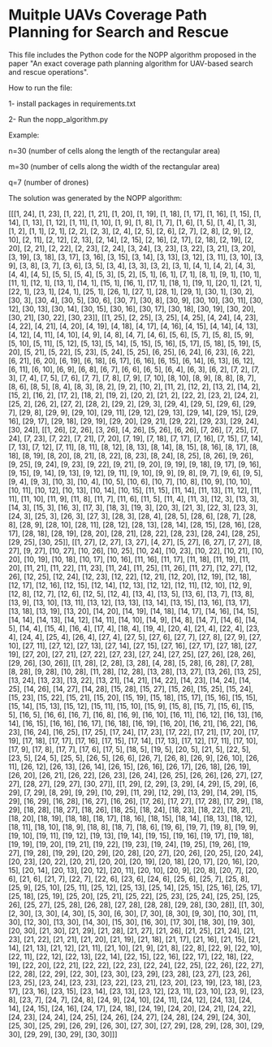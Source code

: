 # Muitple UAVs Coverage Path Planning for Search and Rescue
This file includes the Python code for the NOPP algorithm proposed in the paper "An exact coverage path planning algorithm for UAV-based search
and rescue operations".

How to run the file:

1- install packages in requirements.txt

2- Run the nopp_algorithm.py

Example: 

n=30 (number of cells along the length of the rectangular area)

m=30 (number of cells along the width of the rectangular area)

q=7 (number of drones)

The solution was generated by the NOPP algorithm:

[[[1, 24], [1, 23], [1, 22], [1, 21], [1, 20], [1, 19], [1, 18], [1, 17], [1, 16], [1, 15], [1, 14], [1, 13], [1, 12], [1, 11], [1, 10], [1, 9], [1, 8], [1, 7], [1, 6], [1, 5], [1, 4], [1, 3], [1, 2], [1, 1], [2, 1], [2, 2], [2, 3], [2, 4], [2, 5], [2, 6], [2, 7], [2, 8], [2, 9], [2, 10], [2, 11], [2, 12], [2, 13], [2, 14], [2, 15], [2, 16], [2, 17], [2, 18], [2, 19], [2, 20], [2, 21], [2, 22], [2, 23], [2, 24], [3, 24], [3, 23], [3, 22], [3, 21], [3, 20], [3, 19], [3, 18], [3, 17], [3, 16], [3, 15], [3, 14], [3, 13], [3, 12], [3, 11], [3, 10], [3, 9], [3, 8], [3, 7], [3, 6], [3, 5], [3, 4], [3, 3], [3, 2], [3, 1], [4, 1], [4, 2], [4, 3], [4, 4], [4, 5], [5, 5], [5, 4], [5, 3], [5, 2], [5, 1], [6, 1], [7, 1], [8, 1], [9, 1], [10, 1], [11, 1], [12, 1], [13, 1], [14, 1], [15, 1], [16, 1], [17, 1], [18, 1], [19, 1], [20, 1], [21, 1], [22, 1], [23, 1], [24, 1], [25, 1], [26, 1], [27, 1], [28, 1], [29, 1], [30, 1], [30, 2], [30, 3], [30, 4], [30, 5], [30, 6], [30, 7], [30, 8], [30, 9], [30, 10], [30, 11], [30, 12], [30, 13], [30, 14], [30, 15], [30, 16], [30, 17], [30, 18], [30, 19], [30, 20], [30, 21], [30, 22], [30, 23]], [[1, 25], [2, 25], [3, 25], [4, 25], [4, 24], [4, 23], [4, 22], [4, 21], [4, 20], [4, 19], [4, 18], [4, 17], [4, 16], [4, 15], [4, 14], [4, 13], [4, 12], [4, 11], [4, 10], [4, 9], [4, 8], [4, 7], [4, 6], [5, 6], [5, 7], [5, 8], [5, 9], [5, 10], [5, 11], [5, 12], [5, 13], [5, 14], [5, 15], [5, 16], [5, 17], [5, 18], [5, 19], [5, 20], [5, 21], [5, 22], [5, 23], [5, 24], [5, 25], [6, 25], [6, 24], [6, 23], [6, 22], [6, 21], [6, 20], [6, 19], [6, 18], [6, 17], [6, 16], [6, 15], [6, 14], [6, 13], [6, 12], [6, 11], [6, 10], [6, 9], [6, 8], [6, 7], [6, 6], [6, 5], [6, 4], [6, 3], [6, 2], [7, 2], [7, 3], [7, 4], [7, 5], [7, 6], [7, 7], [7, 8], [7, 9], [7, 10], [8, 10], [8, 9], [8, 8], [8, 7], [8, 6], [8, 5], [8, 4], [8, 3], [8, 2], [9, 2], [10, 2], [11, 2], [12, 2], [13, 2], [14, 2], [15, 2], [16, 2], [17, 2], [18, 2], [19, 2], [20, 2], [21, 2], [22, 2], [23, 2], [24, 2], [25, 2], [26, 2], [27, 2], [28, 2], [29, 2], [29, 3], [29, 4], [29, 5], [29, 6], [29, 7], [29, 8], [29, 9], [29, 10], [29, 11], [29, 12], [29, 13], [29, 14], [29, 15], [29, 16], [29, 17], [29, 18], [29, 19], [29, 20], [29, 21], [29, 22], [29, 23], [29, 24], [30, 24]], [[1, 26], [2, 26], [3, 26], [4, 26], [5, 26], [6, 26], [7, 26], [7, 25], [7, 24], [7, 23], [7, 22], [7, 21], [7, 20], [7, 19], [7, 18], [7, 17], [7, 16], [7, 15], [7, 14], [7, 13], [7, 12], [7, 11], [8, 11], [8, 12], [8, 13], [8, 14], [8, 15], [8, 16], [8, 17], [8, 18], [8, 19], [8, 20], [8, 21], [8, 22], [8, 23], [8, 24], [8, 25], [8, 26], [9, 26], [9, 25], [9, 24], [9, 23], [9, 22], [9, 21], [9, 20], [9, 19], [9, 18], [9, 17], [9, 16], [9, 15], [9, 14], [9, 13], [9, 12], [9, 11], [9, 10], [9, 9], [9, 8], [9, 7], [9, 6], [9, 5], [9, 4], [9, 3], [10, 3], [10, 4], [10, 5], [10, 6], [10, 7], [10, 8], [10, 9], [10, 10], [10, 11], [10, 12], [10, 13], [10, 14], [10, 15], [11, 15], [11, 14], [11, 13], [11, 12], [11, 11], [11, 10], [11, 9], [11, 8], [11, 7], [11, 6], [11, 5], [11, 4], [11, 3], [12, 3], [13, 3], [14, 3], [15, 3], [16, 3], [17, 3], [18, 3], [19, 3], [20, 3], [21, 3], [22, 3], [23, 3], [24, 3], [25, 3], [26, 3], [27, 3], [28, 3], [28, 4], [28, 5], [28, 6], [28, 7], [28, 8], [28, 9], [28, 10], [28, 11], [28, 12], [28, 13], [28, 14], [28, 15], [28, 16], [28, 17], [28, 18], [28, 19], [28, 20], [28, 21], [28, 22], [28, 23], [28, 24], [28, 25], [29, 25], [30, 25]], [[1, 27], [2, 27], [3, 27], [4, 27], [5, 27], [6, 27], [7, 27], [8, 27], [9, 27], [10, 27], [10, 26], [10, 25], [10, 24], [10, 23], [10, 22], [10, 21], [10, 20], [10, 19], [10, 18], [10, 17], [10, 16], [11, 16], [11, 17], [11, 18], [11, 19], [11, 20], [11, 21], [11, 22], [11, 23], [11, 24], [11, 25], [11, 26], [11, 27], [12, 27], [12, 26], [12, 25], [12, 24], [12, 23], [12, 22], [12, 21], [12, 20], [12, 19], [12, 18], [12, 17], [12, 16], [12, 15], [12, 14], [12, 13], [12, 12], [12, 11], [12, 10], [12, 9], [12, 8], [12, 7], [12, 6], [12, 5], [12, 4], [13, 4], [13, 5], [13, 6], [13, 7], [13, 8], [13, 9], [13, 10], [13, 11], [13, 12], [13, 13], [13, 14], [13, 15], [13, 16], [13, 17], [13, 18], [13, 19], [13, 20], [14, 20], [14, 19], [14, 18], [14, 17], [14, 16], [14, 15], [14, 14], [14, 13], [14, 12], [14, 11], [14, 10], [14, 9], [14, 8], [14, 7], [14, 6], [14, 5], [14, 4], [15, 4], [16, 4], [17, 4], [18, 4], [19, 4], [20, 4], [21, 4], [22, 4], [23, 4], [24, 4], [25, 4], [26, 4], [27, 4], [27, 5], [27, 6], [27, 7], [27, 8], [27, 9], [27, 10], [27, 11], [27, 12], [27, 13], [27, 14], [27, 15], [27, 16], [27, 17], [27, 18], [27, 19], [27, 20], [27, 21], [27, 22], [27, 23], [27, 24], [27, 25], [27, 26], [28, 26], [29, 26], [30, 26]], [[1, 28], [2, 28], [3, 28], [4, 28], [5, 28], [6, 28], [7, 28], [8, 28], [9, 28], [10, 28], [11, 28], [12, 28], [13, 28], [13, 27], [13, 26], [13, 25], [13, 24], [13, 23], [13, 22], [13, 21], [14, 21], [14, 22], [14, 23], [14, 24], [14, 25], [14, 26], [14, 27], [14, 28], [15, 28], [15, 27], [15, 26], [15, 25], [15, 24], [15, 23], [15, 22], [15, 21], [15, 20], [15, 19], [15, 18], [15, 17], [15, 16], [15, 15], [15, 14], [15, 13], [15, 12], [15, 11], [15, 10], [15, 9], [15, 8], [15, 7], [15, 6], [15, 5], [16, 5], [16, 6], [16, 7], [16, 8], [16, 9], [16, 10], [16, 11], [16, 12], [16, 13], [16, 14], [16, 15], [16, 16], [16, 17], [16, 18], [16, 19], [16, 20], [16, 21], [16, 22], [16, 23], [16, 24], [16, 25], [17, 25], [17, 24], [17, 23], [17, 22], [17, 21], [17, 20], [17, 19], [17, 18], [17, 17], [17, 16], [17, 15], [17, 14], [17, 13], [17, 12], [17, 11], [17, 10], [17, 9], [17, 8], [17, 7], [17, 6], [17, 5], [18, 5], [19, 5], [20, 5], [21, 5], [22, 5], [23, 5], [24, 5], [25, 5], [26, 5], [26, 6], [26, 7], [26, 8], [26, 9], [26, 10], [26, 11], [26, 12], [26, 13], [26, 14], [26, 15], [26, 16], [26, 17], [26, 18], [26, 19], [26, 20], [26, 21], [26, 22], [26, 23], [26, 24], [26, 25], [26, 26], [26, 27], [27, 27], [28, 27], [29, 27], [30, 27]], [[1, 29], [2, 29], [3, 29], [4, 29], [5, 29], [6, 29], [7, 29], [8, 29], [9, 29], [10, 29], [11, 29], [12, 29], [13, 29], [14, 29], [15, 29], [16, 29], [16, 28], [16, 27], [16, 26], [17, 26], [17, 27], [17, 28], [17, 29], [18, 29], [18, 28], [18, 27], [18, 26], [18, 25], [18, 24], [18, 23], [18, 22], [18, 21], [18, 20], [18, 19], [18, 18], [18, 17], [18, 16], [18, 15], [18, 14], [18, 13], [18, 12], [18, 11], [18, 10], [18, 9], [18, 8], [18, 7], [18, 6], [19, 6], [19, 7], [19, 8], [19, 9], [19, 10], [19, 11], [19, 12], [19, 13], [19, 14], [19, 15], [19, 16], [19, 17], [19, 18], [19, 19], [19, 20], [19, 21], [19, 22], [19, 23], [19, 24], [19, 25], [19, 26], [19, 27], [19, 28], [19, 29], [20, 29], [20, 28], [20, 27], [20, 26], [20, 25], [20, 24], [20, 23], [20, 22], [20, 21], [20, 20], [20, 19], [20, 18], [20, 17], [20, 16], [20, 15], [20, 14], [20, 13], [20, 12], [20, 11], [20, 10], [20, 9], [20, 8], [20, 7], [20, 6], [21, 6], [21, 7], [22, 7], [22, 6], [23, 6], [24, 6], [25, 6], [25, 7], [25, 8], [25, 9], [25, 10], [25, 11], [25, 12], [25, 13], [25, 14], [25, 15], [25, 16], [25, 17], [25, 18], [25, 19], [25, 20], [25, 21], [25, 22], [25, 23], [25, 24], [25, 25], [25, 26], [25, 27], [25, 28], [26, 28], [27, 28], [28, 28], [29, 28], [30, 28]], [[1, 30], [2, 30], [3, 30], [4, 30], [5, 30], [6, 30], [7, 30], [8, 30], [9, 30], [10, 30], [11, 30], [12, 30], [13, 30], [14, 30], [15, 30], [16, 30], [17, 30], [18, 30], [19, 30], [20, 30], [21, 30], [21, 29], [21, 28], [21, 27], [21, 26], [21, 25], [21, 24], [21, 23], [21, 22], [21, 21], [21, 20], [21, 19], [21, 18], [21, 17], [21, 16], [21, 15], [21, 14], [21, 13], [21, 12], [21, 11], [21, 10], [21, 9], [21, 8], [22, 8], [22, 9], [22, 10], [22, 11], [22, 12], [22, 13], [22, 14], [22, 15], [22, 16], [22, 17], [22, 18], [22, 19], [22, 20], [22, 21], [22, 22], [22, 23], [22, 24], [22, 25], [22, 26], [22, 27], [22, 28], [22, 29], [22, 30], [23, 30], [23, 29], [23, 28], [23, 27], [23, 26], [23, 25], [23, 24], [23, 23], [23, 22], [23, 21], [23, 20], [23, 19], [23, 18], [23, 17], [23, 16], [23, 15], [23, 14], [23, 13], [23, 12], [23, 11], [23, 10], [23, 9], [23, 8], [23, 7], [24, 7], [24, 8], [24, 9], [24, 10], [24, 11], [24, 12], [24, 13], [24, 14], [24, 15], [24, 16], [24, 17], [24, 18], [24, 19], [24, 20], [24, 21], [24, 22], [24, 23], [24, 24], [24, 25], [24, 26], [24, 27], [24, 28], [24, 29], [24, 30], [25, 30], [25, 29], [26, 29], [26, 30], [27, 30], [27, 29], [28, 29], [28, 30], [29, 30], [29, 29], [30, 29], [30, 30]]]


